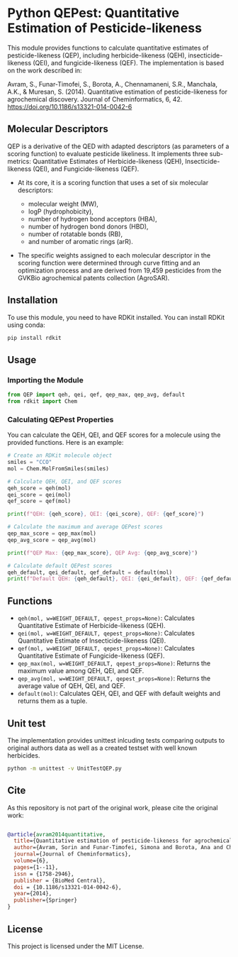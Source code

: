 
# Python QEPest: Quantitative Estimation of Pesticide-likeness

This module provides functions to calculate quantitative estimates of pesticide-likeness (QEP), including herbicide-likeness (QEH), insecticide-likeness (QEI), and fungicide-likeness (QEF). The implementation is based on the work described in:

Avram, S., Funar-Timofei, S., Borota, A., Chennamaneni, S.R., Manchala, A.K., & Muresan, S. (2014). Quantitative estimation of pesticide-likeness for agrochemical discovery. Journal of Cheminformatics, 6, 42. https://doi.org/10.1186/s13321-014-0042-6

## Molecular Descriptors
QEP is a derivative of the QED with adapted descriptors (as parameters of a scoring function) to evaluate pesticide likeliness. It implements three sub-metrics: Quantitative Estimates of Herbicide-likeness (QEH), Insecticide-likeness (QEI), and Fungicide-likeness (QEF).

- At its core, it is a scoring function that uses a set of six molecular descriptors:
  - molecular weight (MW),
  - logP (hydrophobicity),
  - number of hydrogen bond acceptors (HBA),
  - number of hydrogen bond donors (HBD),
  - number of rotatable bonds (RB),
  - and number of aromatic rings (arR).

- The specific weights assigned to each molecular descriptor in the scoring function were determined through curve fitting and an optimization process and are derived from 19,459 pesticides from the GVKBio agrochemical patents collection (AgroSAR).  


## Installation

To use this module, you need to have RDKit installed. You can install RDKit using conda:

```sh
pip install rdkit
```

## Usage

### Importing the Module

```python
from QEP import qeh, qei, qef, qep_max, qep_avg, default
from rdkit import Chem
```

### Calculating QEPest Properties

You can calculate the QEH, QEI, and QEF scores for a molecule using the provided functions. Here is an example:

```python
# Create an RDKit molecule object
smiles = "CCO"
mol = Chem.MolFromSmiles(smiles)

# Calculate QEH, QEI, and QEF scores
qeh_score = qeh(mol)
qei_score = qei(mol)
qef_score = qef(mol)

print(f"QEH: {qeh_score}, QEI: {qei_score}, QEF: {qef_score}")

# Calculate the maximum and average QEPest scores
qep_max_score = qep_max(mol)
qep_avg_score = qep_avg(mol)

print(f"QEP Max: {qep_max_score}, QEP Avg: {qep_avg_score}")

# Calculate default QEPest scores
qeh_default, qei_default, qef_default = default(mol)
print(f"Default QEH: {qeh_default}, QEI: {qei_default}, QEF: {qef_default}")
```

## Functions

- `qeh(mol, w=WEIGHT_DEFAULT, qepest_props=None)`: Calculates Quantitative Estimate of Herbicide-likeness (QEH).
- `qei(mol, w=WEIGHT_DEFAULT, qepest_props=None)`: Calculates Quantitative Estimate of Insecticide-likeness (QEI).
- `qef(mol, w=WEIGHT_DEFAULT, qepest_props=None)`: Calculates Quantitative Estimate of Fungicide-likeness (QEF).
- `qep_max(mol, w=WEIGHT_DEFAULT, qepest_props=None)`: Returns the maximum value among QEH, QEI, and QEF.
- `qep_avg(mol, w=WEIGHT_DEFAULT, qepest_props=None)`: Returns the average value of QEH, QEI, and QEF.
- `default(mol)`: Calculates QEH, QEI, and QEF with default weights and returns them as a tuple.


## Unit test
The implementation provides unittest inlcuding tests comparing outputs to original authors data as well as a created testset with well known herbicides. 

```bash
python -m unittest -v UnitTestQEP.py
```
## Cite

As this repository is not part of the original work, please cite the original work:

```bibtex

@article{avram2014quantitative,
  title={Quantitative estimation of pesticide-likeness for agrochemical discovery},
  author={Avram, Sorin and Funar-Timofei, Simona and Borota, Ana and Chennamaneni, Sridhar Rao and Manchala, Anil Kumar and Muresan, Sorel},
  journal={Journal of Cheminformatics},
  volume={6},
  pages={1--11},
  issn = {1758-2946},
  publisher = {BioMed Central},
  doi = {10.1186/s13321-014-0042-6},
  year={2014},
  publisher={Springer}
}

```

## License

This project is licensed under the MIT License.

